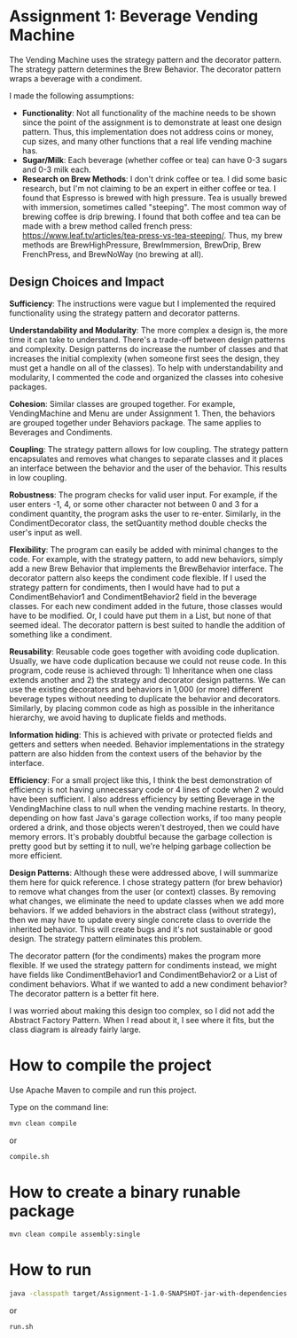# Assignment 1: Beverage Vending Machine

The Vending Machine uses the strategy pattern and the decorator pattern. The strategy pattern determines the Brew Behavior. The decorator pattern wraps a beverage with a condiment.

I made the following assumptions:

 -  **Functionality**: Not all functionality of the machine needs to be shown since the point of the assignment is to demonstrate at least one design pattern. Thus, this implementation does not address coins or money, cup sizes, and many other functions that a real life vending machine has.
 - **Sugar/Milk**: Each beverage (whether coffee or tea) can have 0-3 sugars and 0-3 milk each. 
 - **Research on Brew Methods**: I don't drink coffee or tea. I did some basic research, but I'm not claiming to be an expert in either coffee or tea. I found that Espresso is brewed with high pressure. Tea is usually brewed with immersion, sometimes called "steeping". The most common way of brewing coffee is drip brewing. I found that both coffee and tea can be made with a brew method called french press: https://www.leaf.tv/articles/tea-press-vs-tea-steeping/. Thus, my brew methods are BrewHighPressure, BrewImmersion, BrewDrip, Brew FrenchPress, and BrewNoWay (no brewing at all).


## Design Choices and Impact
**Sufficiency**: The instructions were vague but I implemented the required functionality using the strategy pattern and decorator patterns.

**Understandability and Modularity**: The more complex a design is, the more time it can take to understand. There's a trade-off between design patterns and complexity. Design patterns do increase the number of classes and that increases the initial complexity (when someone first sees the design, they must get a handle on all of the classes). To help with understandability and modularity, I commented the code and organized the classes into cohesive packages. 

**Cohesion**: Similar classes are grouped together. For example, VendingMachine and Menu are under Assignment 1. Then, the behaviors are grouped together under Behaviors package. The same applies to Beverages and Condiments.

**Coupling**: The strategy pattern allows for low coupling. The strategy pattern encapsulates and removes what changes to separate classes and it places an interface between the behavior and the user of the behavior. This results in low coupling.

**Robustness**: The program checks for valid user input. For example, if the user enters -1, 4, or some other character not between 0 and 3 for a condiment quantity, the program asks the user to re-enter. Similarly, in the CondimentDecorator class, the setQuantity method double checks the user's input as well.

**Flexibility**: The program can easily be added with minimal changes to the code. For example, with the strategy pattern, to add new behaviors, simply add a new Brew Behavior that implements the BrewBehavior interface. The decorator pattern also keeps the condiment code flexible. If I used the strategy pattern for condiments, then I would have had to put a CondimentBehavior1 and CondimentBehavior2 field in the beverage classes. For each new condiment added in the future, those classes would have to be modified. Or, I could have put them in a List, but none of that seemed ideal. The decorator pattern is best suited to handle the addition of something like a condiment.

**Reusability**: Reusable code goes together with avoiding code duplication. Usually, we have code duplication because we could not reuse code. In this program, code reuse is achieved through: 1) Inheritance when one class extends another and 2) the strategy and decorator design patterns. We can use the existing decorators and behaviors in 1,000 (or more) different beverage types without needing to duplicate the behavior and decorators. Similarly, by placing common code as high as possible in the inheritance hierarchy, we avoid having to duplicate fields and methods.

**Information hiding**: This is achieved with private or protected fields and getters and setters when needed. Behavior implementations in the strategy pattern are also hidden from the context users of the behavior by the interface.

**Efficiency**: For a small project like this, I think the best demonstration of efficiency is not having unnecessary code or 4 lines of code when 2 would have been sufficient. I also address efficiency by setting Beverage in the VendingMachine class to null when the vending machine restarts. In theory, depending on how fast Java's garage collection works, if too many people ordered a drink, and those objects weren't destroyed, then we could have memory errors. It's probably doubtful because the garbage collection is pretty good but by setting it to null, we're helping garbage collection be more efficient.

**Design Patterns**: Although these were addressed above, I will summarize them here for quick reference. I chose strategy pattern (for brew behavior) to remove what changes from the user (or context) classes. By removing what changes, we eliminate the need to update classes when we add more behaviors. If we added behaviors in the abstract class (without strategy), then we may have to update every single concrete class to override the inherited behavior.  This will create bugs and it's not sustainable or good design. The strategy pattern eliminates this problem.

The decorator pattern (for the condiments) makes the program more flexible. If we used the strategy pattern for condiments instead, we might have fields like CondimentBehavior1 and CondimentBehavior2 or a List of condiment behaviors. What if we wanted to add a new condiment behavior? The decorator pattern is a better fit here.

I was worried about making this design too complex, so I did not add the Abstract Factory Pattern. When I read about it, I see where it fits, but the class diagram is already fairly large.

# How to compile the project

Use Apache Maven to compile and run this project. 

Type on the command line: 

```bash
mvn clean compile
```
or
```bash
compile.sh
```

# How to create a binary runable package 


```bash
mvn clean compile assembly:single
```

# How to run


```bash
java -classpath target/Assignment-1-1.0-SNAPSHOT-jar-with-dependencies.jar edu.bu.met.cs665.Main
```

or


```bash
run.sh 
```
